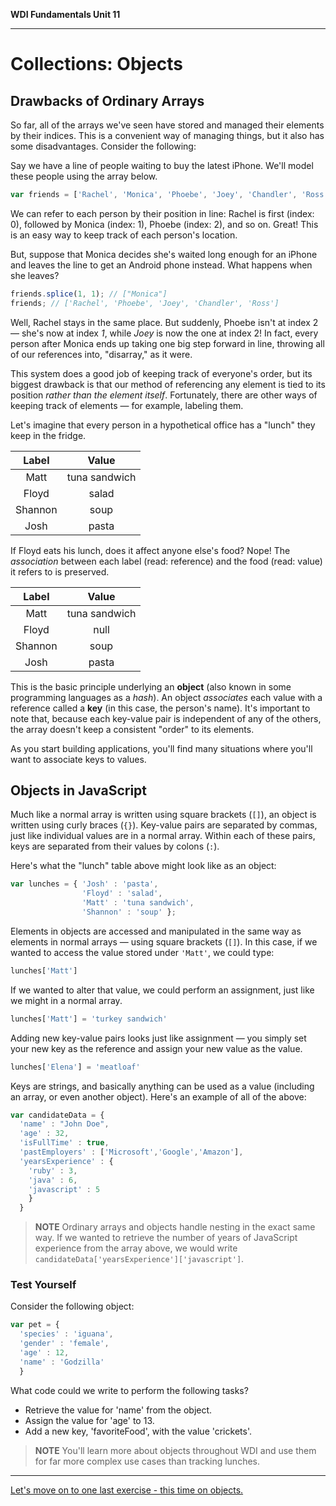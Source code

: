 **WDI Fundamentals Unit 11**

---

# Collections: Objects

## Drawbacks of Ordinary Arrays

So far, all of the arrays we've seen have stored and managed their elements by their indices. This is a convenient way of managing things, but it also has some disadvantages. Consider the following:

Say we have a line of people waiting to buy the latest iPhone. We'll model these people using the array below.

```javascript
var friends = ['Rachel', 'Monica', 'Phoebe', 'Joey', 'Chandler', 'Ross'];
```

We can refer to each person by their position in line: Rachel is first (index: 0), followed by Monica (index: 1), Phoebe (index: 2), and so on. Great! This is an easy way to keep track of each person's location.

But, suppose that Monica decides she's waited long enough for an iPhone and leaves the line to get an Android phone instead. What happens when she leaves?

```javascript
friends.splice(1, 1); // ["Monica"]
friends; // ['Rachel', 'Phoebe', 'Joey', 'Chandler', 'Ross']
```

Well, Rachel stays in the same place. But suddenly, Phoebe isn't at index 2 — she's now at index *1*, while *Joey* is now the one at index 2! In fact, every person after Monica ends up taking one big step forward in line, throwing all of our references into, "disarray," as it were.

This system does a good job of keeping track of everyone's order, but its biggest drawback is that our method of referencing any element is tied to its position *rather than the element itself*. Fortunately, there are other ways of keeping track of elements — for example, labeling them.

Let's imagine that every person in a hypothetical office has a "lunch" they keep in the fridge.

|  Label    |  Value          |
|:-------:  |:-------:        |
| Matt    | tuna sandwich |
| Floyd   | salad         |
| Shannon | soup          |
| Josh    | pasta         |

If Floyd eats his lunch, does it affect anyone else's food? Nope! The *association* between each label (read: reference) and the food (read: value) it refers to is preserved.

|  Label      |  Value  |
|:-------:    |:-------:|
| Matt      | tuna sandwich |
| Floyd     | null            |
| Shannon   | soup          |
| Josh      | pasta         |

This is the basic principle underlying an **object** (also known in some programming languages as a *hash*). An object *associates* each value with a reference called a **key** (in this case, the person's name). It's important to note that, because each key-value pair is independent of any of the others, the array doesn't keep a consistent "order" to its elements.

As you start building applications, you'll find many situations where you'll want to associate keys to values.

## Objects in JavaScript

Much like a normal array is written using square brackets (`[]`), an object is written using curly braces (`{}`). Key-value pairs are separated by commas, just like individual values are in a normal array. Within each of these pairs, keys are separated from their values by colons (`:`).

Here's what the "lunch" table above might look like as an object:

```javascript
var lunches = { 'Josh' : 'pasta',
                'Floyd' : 'salad',
                'Matt' : 'tuna sandwich',
                'Shannon' : 'soup' };
```

Elements in objects are accessed and manipulated in the same way as elements in normal arrays — using square brackets (`[]`). In this case, if we wanted to access the value stored under `'Matt'`, we could type:

  ```js
  lunches['Matt']
  ```

If we wanted to alter that value, we could perform an assignment, just like we might in a normal array.

  ```js
  lunches['Matt'] = 'turkey sandwich'
  ```

Adding new key-value pairs looks just like assignment — you simply set your new key as the reference and assign your new value as the value.

  ```js
  lunches['Elena'] = 'meatloaf'
  ```

Keys are strings, and basically anything can be used as a value (including an array, or even another object). Here's an example of all of the above:

```javascript
var candidateData = {
  'name' : "John Doe",
  'age' : 32,
  'isFullTime' : true,
  'pastEmployers' : ['Microsoft','Google','Amazon'],
  'yearsExperience' : {
    'ruby' : 3,
    'java' : 6,
    'javascript' : 5
    }
  }
```
>**NOTE** Ordinary arrays and objects handle nesting in the exact same way. If we wanted to retrieve the number of years of JavaScript experience from the array above, we would write <code>candidateData['yearsExperience']['javascript']</code>.

### Test Yourself
Consider the following object:

```javascript
var pet = {
  'species' : 'iguana',
  'gender' : 'female',
  'age' : 12,
  'name' : 'Godzilla'
  }
```
What code could we write to perform the following tasks?
* Retrieve the value for 'name' from the object.
* Assign the value for 'age' to 13.
* Add a new key, 'favoriteFood', with the value 'crickets'.

>**NOTE** You'll learn more about objects throughout WDI and use them for far more complex use cases than tracking lunches.

---

[Let's move on to one last exercise - this time on objects.](10_exercise.md)

